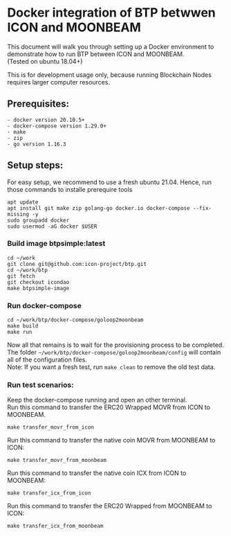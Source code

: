 # Docker integration of BTP betwwen ICON and MOONBEAM

This document will walk you through setting up a Docker environment to demonstrate how to run BTP between ICON and MOONBEAM.   
(Tested on ubuntu 18.04+)

This is for development usage only, because running Blockchain Nodes requires larger computer resources. 

## Prerequisites:  
```
- docker version 20.10.5+
- docker-compose version 1.29.0+
- make
- zip
- go version 1.16.3
```

## Setup steps:  

For easy setup, we recommend to use a fresh ubuntu 21.04. Hence, run those commands to installe prerequire tools
```
apt update
apt install git make zip golang-go docker.io docker-compose --fix-missing -y
sudo groupadd docker
sudo usermod -aG docker $USER
```

### Build image btpsimple:latest

```
cd ~/work
git clone git@github.com:icon-project/btp.git
cd ~/work/btp
git fetch
git checkout icondao
make btpsimple-image
```

### Run docker-compose

```
cd ~/work/btp/docker-compose/goloop2moonbeam
make build
make run
```

Now all that remains is to wait for the provisioning process to be completed.    
The folder `~/work/btp/docker-compose/goloop2moonbeam/config` will contain all of the configuration files.   
Note: If you want a fresh test, run `make clean` to remove the old test data.

### Run test scenarios:

Keep the docker-compose running and open an other terminal.  
Run this command to transfer the ERC20 Wrapped MOVR from ICON to MOONBEAM.
```
make transfer_movr_from_icon
```

Run this command to transfer the native coin MOVR from MOONBEAM to ICON:
```
make transfer_movr_from_moonbeam
```

Run this command to transfer the native coin ICX from ICON to MOONBEAM:
```
make transfer_icx_from_icon
```

Run this command to transfer the ERC20 Wrapped  from MOONBEAM to ICON:
```
make transfer_icx_from_moonbeam
```
